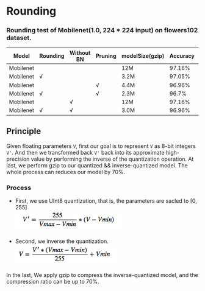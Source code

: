 # Rounding 

###  Rounding test of Mobilenet(1.0,  224 * 224 input) on flowers102 dataset.

| Model| Rounding | Without BN | Pruning| modelSize(gzip)|Accuracy | Download|
| ---- | --- | ---- | ---  | --- | --- | ---|
|Mobilenet ||  | |12M|97.16%|[download](https://pan.baidu.com/s/1geHkrw3)|
|Mobilenet|&radic;|||3.2M|97.05%|[download](https://pan.baidu.com/s/1bo5kqsR)|
|Mobilenet|||&radic;|4.4M|96.96%|[download](https://pan.baidu.com/s/1ge8wOp1)|
|Mobilenet|&radic;||&radic;|2.3M|96.7%|[download](https://pan.baidu.com/s/1bpo5CMr)|
|Mobilenet||&radic;||12M|97.16%|[download](https://pan.baidu.com/s/1slodbNR)|
|Mobilenet|&radic;|&radic;||3.0M|96.96%|[download](https://pan.baidu.com/s/1bo66hUR)|



## Principle

Given floating parameters `V`, first our goal is to represent `V` as 8-bit integers `V'`. And then we transformed back `V'` back into its approximate high-precision value by performing the inverse of the quantization operation. At last, we perform gzip to our quantized && inverse-quantized model. The whole process can reduces our model by 70%.

### Process
- First, we use UInt8 quantization, that is, the parameters are sacled to [0, 255]    
 ![](../../source/rounding1.png)

- Second, we inverse the quantization.      
	 ![](../../source/rounding2.png)

In the last, We apply gzip to compress the inverse-quantized model, and the compression ratio can be up to 70%.


